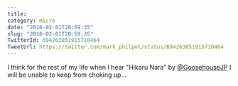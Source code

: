 ```yaml
---
title: 
category: micro
date: "2016-02-01T20:59:35"
slug: "2016-02-01T20:59:35"
TwitterId: 694263851915710464
TweetUrl: https://twitter.com/mark_philpot/status/694263851915710464
---
```


I think for the rest of my life when I hear "Hikaru Nara" by
[@GoosehouseJP](https://twitter.com/GoosehouseJP) I will be unable to keep from
choking up...

